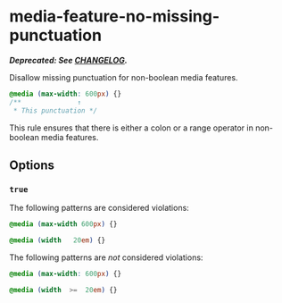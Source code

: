 # media-feature-no-missing-punctuation

***Deprecated: See [CHANGELOG](../../../CHANGELOG.md).***

Disallow missing punctuation for non-boolean media features.

```css
@media (max-width: 600px) {}
/**              ↑
 * This punctuation */
```

This rule ensures that there is either a colon or a range operator in non-boolean media features.

## Options

### `true`

The following patterns are considered violations:

```css
@media (max-width 600px) {}
```

```css
@media (width   20em) {}
```

The following patterns are *not* considered violations:

```css
@media (max-width: 600px) {}
```

```css
@media (width  >=  20em) {}
```
